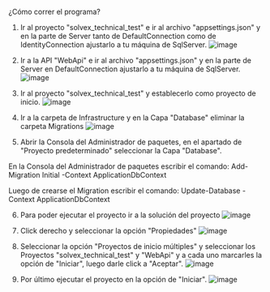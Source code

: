¿Cómo correr el programa?

1. Ir al proyecto "solvex_technical_test" e ir al archivo "appsettings.json" y en la parte de Server tanto de DefaultConnection como de IdentityConnection ajustarlo a tu máquina de SqlServer.
![image](https://github.com/JaimeTerrero/Solvex_Technical_Test/assets/95511131/48c78341-cb76-4b8d-8e3a-d49feb221433)

2. Ir a la API "WebApi" e ir al archivo "appsettings.json" y en la parte de Server en DefaultConnection ajustarlo a tu máquina de SqlServer.
![image](https://github.com/JaimeTerrero/Solvex_Technical_Test/assets/95511131/d8f0ed3e-e327-4d5c-92be-4fffba93fe9b)

3. Ir al proyecto "solvex_technical_test" y establecerlo como proyecto de inicio.
![image](https://github.com/JaimeTerrero/Solvex_Technical_Test/assets/95511131/561ad20e-4fda-4638-90b7-8e3efcf512e6)

4. Ir a la carpeta de Infrastructure y en la Capa "Database" eliminar la carpeta Migrations
![image](https://github.com/JaimeTerrero/Solvex_Technical_Test/assets/95511131/84967a60-1021-4676-810b-54bb3a1d3fb7)

5. Abrir la Consola del Administrador de paquetes, en el apartado de "Proyecto predeterminado" seleccionar la Capa "Database".
 
En la Consola del Administrador de paquetes escribir el comando: 
Add-Migration Initial -Context ApplicationDbContext

Luego de crearse el Migration escribir el comando:
Update-Database -Context ApplicationDbContext

6. Para poder ejecutar el proyecto ir a la solución del proyecto
![image](https://github.com/JaimeTerrero/Solvex_Technical_Test/assets/95511131/289f639c-7f78-4c3c-8aac-0e593a80adef)

7. Click derecho y seleccionar la opción "Propiedades"
![image](https://github.com/JaimeTerrero/Solvex_Technical_Test/assets/95511131/cb91c144-5038-474a-b58e-df082e83440f)

8. Seleccionar la opción "Proyectos de inicio múltiples" y seleccionar los Proyectos "solvex_technical_test" y "WebApi" y a cada uno marcarles la opción de "Iniciar", luego darle click a "Aceptar".
![image](https://github.com/JaimeTerrero/Solvex_Technical_Test/assets/95511131/a2d03bf8-48c9-4888-a8a2-e03beac2d938)

9. Por último ejecutar el proyecto en la opción de "Iniciar".
![image](https://github.com/JaimeTerrero/Solvex_Technical_Test/assets/95511131/34cafab3-1e10-4437-b531-75aff1e1329e)
